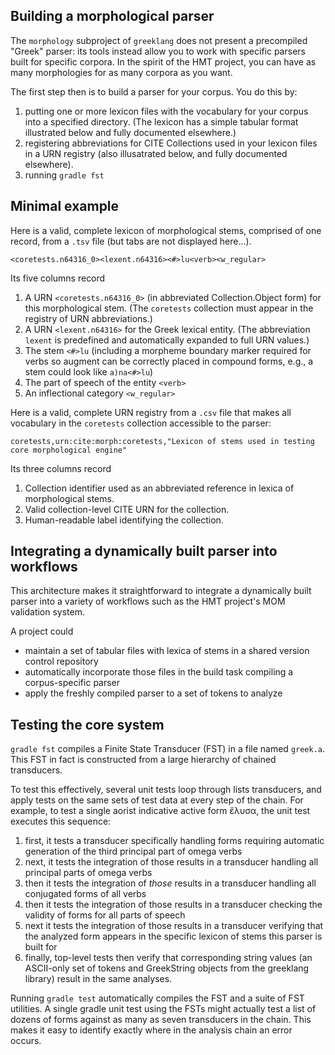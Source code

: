 ## Building a morphological parser

The `morphology` subproject of `greeklang` does not present a precompiled "Greek" parser: its tools instead allow you to work with specific parsers built for specific corpora.  In the spirit of the HMT project, you can have as many morphologies for as many corpora as you want.

The first step then is to build a parser for your corpus.  You do this by:

1. putting one or more lexicon files with the vocabulary for your corpus into a specified directory.  (The lexicon has a simple tabular format illustrated below and fully documented elsewhere.)
2. registering abbreviations for CITE Collections used in your lexicon files in a URN registry (also illusatrated below, and fully documented elsewhere).
3. running `gradle fst`

## Minimal example

Here is a valid, complete lexicon of morphological stems, comprised of one record, from a `.tsv` file (but tabs are not displayed here...).  

    <coretests.n64316_0><lexent.n64316><#>lu<verb><w_regular>

Its five columns record

1. A URN `<coretests.n64316_0>` (in abbreviated Collection.Object form) for this morphological stem.  (The `coretests` collection must appear in the registry of URN abbreviations.)
2. A URN `<lexent.n64316>` for the Greek lexical entity.  (The abbreviation `lexent` is predefined and automatically expanded to full URN values.)
3. The stem `<#>lu` (including a morpheme boundary marker required for verbs so augment can be correctly placed in compound forms, e.g., a stem could look like `a)na<#>lu`)
4. The part of speech of the entity `<verb>`
5. An inflectional category `<w_regular>`

Here is a valid, complete URN registry from a `.csv` file that makes all vocabulary in the `coretests` collection accessible to the parser:

    coretests,urn:cite:morph:coretests,"Lexicon of stems used in testing core morphological engine"

Its three columns record

1. Collection identifier used as an abbreviated reference in lexica of morphological stems.
2. Valid collection-level CITE URN for the collection.
3. Human-readable label identifying the collection.


## Integrating a dynamically built parser into  workflows

This architecture makes it straightforward to integrate a dynamically built parser into a variety of workflows such as the HMT project's MOM validation system.

A project could

- maintain a set of tabular files with lexica of stems in a shared version control repository
- automatically incorporate those files in the build task compiling a corpus-specific parser
- apply the freshly compiled parser to a set of tokens to analyze

## Testing the core system

 `gradle fst` compiles a Finite State Transducer (FST) in a file named `greek.a`.  This FST in fact is constructed from a large hierarchy of chained transducers.  

 To test this effectively, several unit tests loop through lists transducers, and apply tests on the same sets of test data at every step of the chain.  For example, to test a single aorist indicative active form ἔλυσα, the unit test executes this sequence:

 1. first, it tests a transducer specifically handling forms requiring automatic generation of the third principal part of omega verbs
 2. next, it tests the integration of those results in a transducer handling all principal parts of omega verbs
 3. then it tests the integration of *those* results in a transducer handling all conjugated forms of all verbs
 4. then it tests the integration of those results in a transducer checking the validity of forms for all parts of speech
 5. next it tests the integration of those results in a transducer verifying that the analyzed form appears in the specific lexicon of stems this parser is built for
 6. finally, top-level tests then verify that corresponding string values (an ASCII-only set of tokens and GreekString objects from the greeklang library) result in the same analyses.

Running `gradle test` automatically compiles the FST and a suite of FST utilities.  A single gradle unit test using the FSTs might actually test a list of dozens of forms against as many as seven transducers in the chain.  This makes it easy to identify exactly where in the analysis chain an error occurs.

